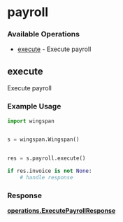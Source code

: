 # payroll

### Available Operations

* [execute](#execute) - Execute payroll

## execute

Execute payroll

### Example Usage

```python
import wingspan


s = wingspan.Wingspan()


res = s.payroll.execute()

if res.invoice is not None:
    # handle response
```


### Response

**[operations.ExecutePayrollResponse](../../models/operations/executepayrollresponse.md)**

